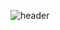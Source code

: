![header](https://capsulerender.vercel.app/apitype=waving&color=timeGradient&height=300&section=header&text=yakcom&fontSize=90&fontAlignY=40)
